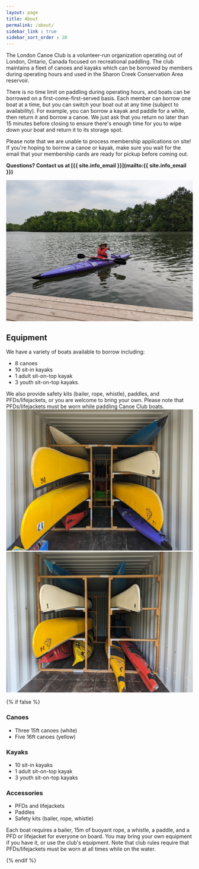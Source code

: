 ```yaml
---
layout: page
title: About
permalink: /about/
sidebar_link : true
sidebar_sort_order : 20
---
```


The London Canoe Club is a volunteer-run organization operating out of London, Ontario, Canada focused on recreational paddling. The club maintains a fleet of canoes and kayaks which can be borrowed by members during operating hours and used in the Sharon Creek Conservation Area reservoir.

There is no time limit on paddling during operating hours, and boats can be borrowed on a first-come-first-served basis. Each member can borrow one boat at a time, but you can switch your boat out at any time (subject to availability). For example, you can borrow a kayak and paddle for a while, then return it and borrow a canoe. We just ask that you return no later than 15 minutes before closing to ensure there's enough time for you to wipe down your boat and return it to its storage spot.

Please note that we are unable to process membership applications on site! If you're hoping to borrow a canoe or kayak, make sure you wait for the email that your membership cards are ready for pickup before coming out.

**Questions? Contact us at [{{ site.info_email }}](mailto:{{ site.info_email }})**


![A canoe club member paddling a purple kayak](/images/purple_kayak.jpg)

## Equipment
We have a variety of boats available to borrow including:
* 8 canoes
* 10 sit-in kayaks
* 1 adult sit-on-top kayak
* 3 youth sit-on-top kayaks.

We also provide safety kits (bailer, rope, whistle), paddles, and PFDs/lifejackets, or you are welcome to bring your own. Please note that PFDs/lifejackets must be worn while paddling Canoe Club boats.
![A variety of canoes and kayaks on racks](/images/boats_on_racks1.jpg)
![A variety of canoes and kayaks on racks](/images/boats_on_racks2.jpg)

{% if false %}
### Canoes
* Three 15ft canoes (white)
* Five 16ft canoes (yellow)

### Kayaks
* 10 sit-in kayaks
* 1 adult sit-on-top kayak
* 3 youth sit-on-top kayaks

### Accessories
* PFDs and lifejackets
* Paddles
* Safety kits (bailer, rope, whistle)

Each boat requires a bailer, 15m of buoyant rope, a whistle, a paddle, and a PFD or lifejacket for everyone on board. You may bring your own equipment if you have it, or use the club's equipment. Note that club rules require that PFDs/lifejackets must be worn at all times while on the water.

{% endif %}